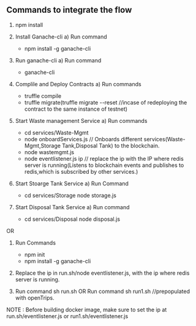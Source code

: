 ## Commands to integrate the flow

1. npm install

2. Install Ganache-cli
   a) Run command
	* npm install -g ganache-cli

3. Run ganache-cli
   a) Run command 
	* ganache-cli

4. Complile and Deploy Contracts
   a) Run commands
	* truffle compile
	* truffle migrate(truffle migrate --reset //incase of redeploying the contract to the same instance of testnet)

5. Start Waste management Service
    a) Run commands
	* cd services/Waste-Mgmt 
	* node onboardServices.js // Onboards different services(Waste-Mgmt,Storage Tank,Disposal Tank) to the blockchain.
	* node wastemgmt.js
	* node eventlistener.js ip // replace the ip with the IP where redis server is running(Listens to blockchain events and publishes to redis,which is subscribed by other services.)

6. Start Stoarge Tank Service
   a) Run Command
	* cd services/Storage node storage.js

7. Start Disposal Tank Service
   a) Run command 
	* cd services/Disposal node disposal.js  

OR

1. Run Commands 
	* npm init
	* npm install -g ganache-cli
2. Replace the ip in run.sh/node eventlistener.js, with the ip where redis server is running. 

3. Run command sh run.sh
        OR
   Run command sh run1.sh  //prepopulated with openTrips.

NOTE : Before building docker image, make sure to set the ip at run.sh/eventlistener.js or       run1.sh/eventlistener.js